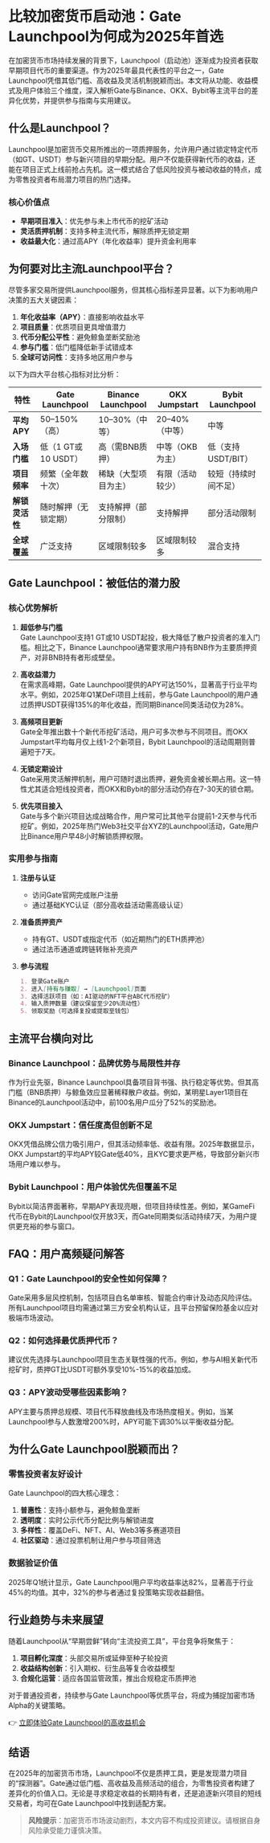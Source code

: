 # 比较加密货币启动池：Gate Launchpool为何成为2025年首选  

在加密货币市场持续发展的背景下，Launchpool（启动池）逐渐成为投资者获取早期项目代币的重要渠道。作为2025年最具代表性的平台之一，Gate Launchpool凭借其低门槛、高收益及灵活机制脱颖而出。本文将从功能、收益模式及用户体验三个维度，深入解析Gate与Binance、OKX、Bybit等主流平台的差异化优势，并提供参与指南与实用建议。  

## 什么是Launchpool？  

Launchpool是加密货币交易所推出的一项质押服务，允许用户通过锁定特定代币（如GT、USDT）参与新兴项目的早期分配。用户不仅能获得新代币的收益，还能在项目正式上线前抢占先机。这一模式结合了低风险投资与被动收益的特点，成为零售投资者布局潜力项目的热门选择。  

### 核心价值点  
- **早期项目准入**：优先参与未上市代币的挖矿活动  
- **灵活质押机制**：支持多种主流代币，解除质押无锁定期  
- **收益最大化**：通过高APY（年化收益率）提升资金利用率  

## 为何要对比主流Launchpool平台？  

尽管多家交易所提供Launchpool服务，但其核心指标差异显著。以下为影响用户决策的五大关键因素：  

1. **年化收益率（APY）**：直接影响收益水平  
2. **项目质量**：优质项目更具增值潜力  
3. **代币分配公平性**：避免鲸鱼垄断奖励池  
4. **参与门槛**：低门槛降低新手试错成本  
5. **全球可访问性**：支持多地区用户参与  

以下为四大平台核心指标对比分析：  

| 特性         | Gate Launchpool       | Binance Launchpool    | OKX Jumpstart         | Bybit Launchpool      |  
|--------------|-----------------------|-----------------------|-----------------------|-----------------------|  
| **平均APY**  | 50–150%（高）         | 10–30%（中等）        | 20–40%（中等）        | 中等                  |  
| **入场门槛** | 低（1 GT或10 USDT）   | 高（需BNB质押）       | 中等（OKB为主）       | 低（支持USDT/BIT）    |  
| **项目频率** | 频繁（全年数十次）    | 稀缺（大型项目为主）  | 有限（活动较少）      | 较短（持续时间不足）  |  
| **解锁灵活性**| 随时解押（无锁定期）  | 支持解押（部分限制）  | 支持解押              | 部分活动限制          |  
| **全球覆盖** | 广泛支持              | 区域限制较多          | 区域限制较多          | 混合支持              |  

## Gate Launchpool：被低估的潜力股  

### 核心优势解析  
1. **超低参与门槛**  
   Gate Launchpool支持1 GT或10 USDT起投，极大降低了散户投资者的准入门槛。相比之下，Binance Launchpool通常要求用户持有BNB作为主要质押资产，对非BNB持有者形成壁垒。  

2. **高收益潜力**  
   在需求高峰期，Gate Launchpool提供的APY可达150%，显著高于行业平均水平。例如，2025年Q1某DeFi项目上线前，参与Gate Launchpool的用户通过质押USDT获得135%的年化收益，而同期Binance同类活动仅为28%。  

3. **高频项目更新**  
   Gate全年推出数十个新代币挖矿活动，用户可多次参与不同项目。而OKX Jumpstart平均每月仅上线1-2个新项目，Bybit Launchpool的活动周期则普遍短于7天。  

4. **无锁定期设计**  
   Gate采用灵活解押机制，用户可随时退出质押，避免资金被长期占用。这一特性尤其适合短线投资者，而OKX和Bybit的部分活动仍存在7-30天的锁仓期。  

5. **优先项目接入**  
   Gate与多个新兴项目达成战略合作，用户常可比其他平台提前1-2天参与代币挖矿。例如，2025年热门Web3社交平台XYZ的Launchpool活动，Gate用户比Binance用户早48小时解锁质押权限。  

### 实用参与指南  
1. **注册与认证**  
   - 访问Gate官网完成账户注册  
   - 通过基础KYC认证（部分高收益活动需高级认证）  

2. **准备质押资产**  
   - 持有GT、USDT或指定代币（如近期热门的ETH质押池）  
   - 通过法币通道或跨链转账补充资产  

3. **参与流程**  
   ```markdown  
   1. 登录Gate账户  
   2. 进入[持有与赚取] → [Launchpool]页面  
   3. 选择活跃项目（如：AI驱动的NFT平台ABC代币挖矿）  
   4. 输入质押数量（建议保留至少20%流动性）  
   5. 领取奖励（可选择复投或提取至钱包）  
   ```  

## 主流平台横向对比  

### Binance Launchpool：品牌优势与局限性并存  
作为行业先驱，Binance Launchpool具备项目背书强、执行稳定等优势。但其高门槛（BNB质押）与鲸鱼效应显著稀释散户收益。例如，某明星Layer1项目在Binance的Launchpool活动中，前100名用户瓜分了52%的奖励池。  

### OKX Jumpstart：信任度高但创新不足  
OKX凭借品牌公信力吸引用户，但其活动频率低、收益有限。2025年数据显示，OKX Jumpstart的平均APY较Gate低40%，且KYC要求更严格，导致部分新兴市场用户难以参与。  

### Bybit Launchpool：用户体验优先但覆盖不足  
Bybit以简洁界面著称，早期APY表现亮眼，但项目持续性差。例如，某GameFi代币在Bybit的Launchpool仅开放3天，而Gate同期类似活动持续7天，为用户提供更充裕的参与窗口。  

## FAQ：用户高频疑问解答  

### Q1：Gate Launchpool的安全性如何保障？  
Gate采用多层风控机制，包括项目白名单审核、智能合约审计及动态风险评估。所有Launchpool项目均需通过第三方安全机构认证，且平台预留保险基金以应对极端市场波动。  

### Q2：如何选择最优质押代币？  
建议优先选择与Launchpool项目生态关联性强的代币。例如，参与AI相关新代币挖矿时，质押GT比USDT可额外享受10%-15%的收益加成。  

### Q3：APY波动受哪些因素影响？  
APY主要与质押总规模、项目代币释放曲线及市场热度相关。例如，当某Launchpool参与人数激增200%时，APY可能下调30%以平衡收益分配。  

## 为什么Gate Launchpool脱颖而出？  

### 零售投资者友好设计  
Gate Launchpool的四大核心理念：  
1. **普惠性**：支持小额参与，避免鲸鱼垄断  
2. **透明度**：实时公示代币分配比例与解锁进度  
3. **多样性**：覆盖DeFi、NFT、AI、Web3等多赛道项目  
4. **社区驱动**：通过投票机制让用户参与项目筛选  

### 数据验证价值  
2025年Q1统计显示，Gate Launchpool用户平均收益率达82%，显著高于行业45%的均值。其中，32%的参与者通过复投策略实现收益翻倍。  

## 行业趋势与未来展望  

随着Launchpool从“早期尝鲜”转向“主流投资工具”，平台竞争将聚焦于：  
1. **项目孵化深度**：头部交易所或延伸至种子轮投资  
2. **收益结构创新**：引入期权、衍生品等复合收益模型  
3. **合规化运营**：适应各国监管政策，推出合规稳定币质押池  

对于普通投资者，持续参与Gate Launchpool等优质平台，将成为捕捉加密市场Alpha的关键策略。  

👉 [立即体验Gate Launchpool的高收益机会](https://bit.ly/okx_welcome)  

## 结语  

在2025年的加密货币市场，Launchpool不仅是质押工具，更是发现潜力项目的“探测器”。Gate通过低门槛、高收益及高频活动的组合，为零售投资者构建了差异化的价值入口。无论是寻求稳定收益的长期持有者，还是追逐新兴项目的短线交易者，均可在Gate Launchpool中找到适配方案。  

> **风险提示**：加密货币市场波动剧烈，本文内容不构成投资建议。请根据自身风险承受能力谨慎决策。